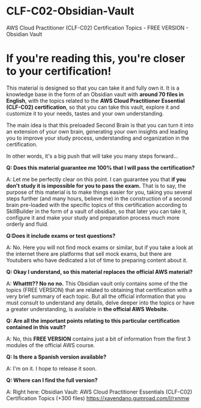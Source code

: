 # CLF-C02-Obsidian-Vault
AWS Cloud Practitioner (CLF-C02) Certification Topics - FREE VERSION - Obsidian Vault

# If you're reading this, you're closer to your certification!

This material is designed so that you can take it and fully own it. It is a knowledge base in the form of an Obsidian vault with **around 70 files in English**, with the topics related to the **AWS Cloud Practitioner Essential (CLF-C02) certification**, so that you can take this vault, explore it and customize it to your needs, tastes and your own understanding. 

The main idea is that this preloaded Second Brain is that you can turn it into an extension of your own brain, generating your own insights and leading you to improve your study process, understanding and organization in the certification.

In other words, it's a big push that will take you many steps forward...

**Q: Does this material guarantee me 100% that I will pass the certification?**

A: Let me be perfectly clear on this point. I can guarantee you that **if you don't study it is impossible for you to pass the exam.** That is to say, the purpose of this material is to make things easier for you, taking you several steps further (and many hours, believe me) in the construction of a second brain pre-loaded with the specific topics of this certification according to SkillBuilder in the form of a vault of obsidian, so that later you can take it, configure it and make your study and preparation process much more orderly and fluid.

**Q:Does it include exams or test questions?**

A: No. Here you will not find mock exams or similar, but if you take a look at the internet there are platforms that sell mock exams, but there are Youtubers who have dedicated a lot of time to preparing content about it.

**Q: Okay I understand, so this material replaces the official AWS material?**

A: **Whatttt?? No no no.** This Obsidian vault only contains some of the the topics (FREE VERSION) that are related to obtaining that certification with a very brief summary of each topic. But all the official information that you must consult to understand any details, delve deeper into the topics or have a greater understanding, is available in **the official AWS Website.**

**Q: Are all the important points relating to this particular certification contained in this vault?**

A: No, this **FREE VERSION** contains just a bit of information from the first 3 modules of the official AWS course.

**Q: Is there a Spanish version available?**

A: I'm on it. I hope to release it soon.

**Q: Where can I find the full version?**

A: Right here: Obsidian Vault: AWS Cloud Practitioner Essentials (CLF-C02) Certification Topics (+300 files)
https://xavendano.gumroad.com/l/rxnmw

